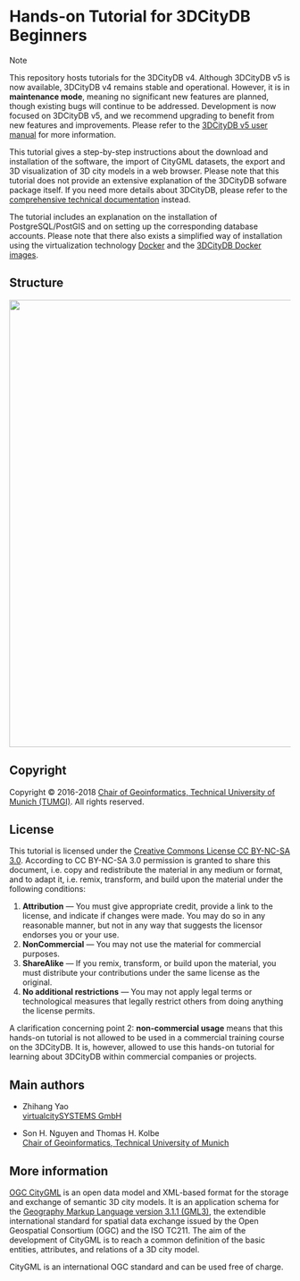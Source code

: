 Hands-on Tutorial for 3DCityDB Beginners
==================================

> [!NOTE]
> This repository hosts tutorials for the 3DCityDB v4. Although 3DCityDB v5 is now available, 3DCityDB v4
> remains stable and operational. However, it is in **maintenance mode**, meaning no significant new features are
> planned, though existing bugs will continue to be addressed. Development is now focused on 3DCityDB v5, and we recommend
> upgrading to benefit from new features and improvements. Please refer to the [3DCityDB v5 user manual](https://3dcitydb.github.io/3dcitydb-mkdocs/)
> for more information.

This tutorial gives a step-by-step instructions about the download and installation of the software, 
the import of CityGML datasets, the export and 3D visualization of 3D city models in a web browser. 
Please note that this tutorial does not provide an extensive explanation of the 3DCityDB sofware package itself. 
If you need more details about 3DCityDB, please refer to the 
[comprehensive technical documentation](https://github.com/3dcitydb/3dcitydb/tree/master/Documentation) 
instead. 

The tutorial includes an explanation on the installation of PostgreSQL/PostGIS and on setting up the corresponding database accounts. 
Please note that there also exists a simplified way of installation using the virtualization technology [Docker](https://www.docker.com/) and the [3DCityDB Docker images](https://github.com/tum-gis/3dcitydb-docker-postgis). 

Structure
-------
<p align="center">
<img src="images/img1.png" width="800" />
</p>

Copyright
-----------------------------------

Copyright © 2016-2018 [Chair of Geoinformatics, Technical University of Munich (TUMGI)](https://www.gis.bgu.tum.de/). All rights reserved.

License
-------
This tutorial is licensed under the [ Creative Commons License CC BY-NC-SA 3.0](https://creativecommons.org/licenses/by-nc-sa/3.0/legalcode). According to CC BY-NC-SA 3.0 permission is granted to share this document, i.e. copy and redistribute the material in any medium or format, and to adapt it, i.e. remix, transform, and build upon the material under the following conditions:

1. **Attribution** — You must give appropriate credit, provide a link to the license, and indicate if changes were made. You may do so in any reasonable manner, but not in any way that suggests the licensor endorses you or your use. 
2. **NonCommercial** — You may not use the material for commercial purposes. 
3. **ShareAlike** — If you remix, transform, or build upon the material, you must distribute your contributions under the same license as the original. 
4. **No additional restrictions** — You may not apply legal terms or technological measures that legally restrict others from doing anything the license permits. 

A clarification concerning point 2: **non-commercial usage** means that this hands-on tutorial is not allowed to be used in a commercial training course on the 3DCityDB. It is, however, allowed to use this hands-on tutorial for learning about 3DCityDB within commercial companies or projects.

Main authors
-----------------------------------

* Zhihang Yao
<br>[virtualcitySYSTEMS GmbH](https://www.virtualcitysystems.de/)


* Son H. Nguyen and Thomas H. Kolbe
<br>[Chair of Geoinformatics, Technical University of Munich](https://www.gis.bgu.tum.de/)


More information
----------------
[OGC CityGML](http://www.opengeospatial.org/standards/citygml) is an open data model and XML-based format for the storage and exchange of semantic 3D city models. It is an application schema for the [Geography Markup Language version 3.1.1 (GML3)](http://www.opengeospatial.org/standards/gml), the extendible international standard for spatial data exchange issued by the Open Geospatial Consortium (OGC) and the ISO TC211. The aim of the development of CityGML is to reach a common definition of the basic entities, attributes, and relations of a 3D city model.

CityGML is an international OGC standard and can be used free of charge.
